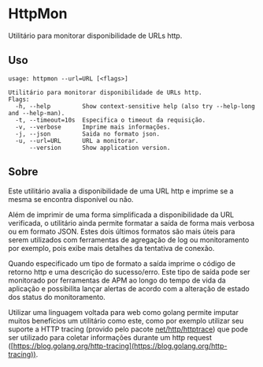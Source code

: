 # HttpMon

Utilitário para monitorar disponibilidade de URLs http.

## Uso

``` shell
usage: httpmon --url=URL [<flags>]

Utilitário para monitorar disponibilidade de URLs http.
Flags:
  -h, --help         Show context-sensitive help (also try --help-long and --help-man).
  -t, --timeout=10s  Especifica o timeout da requisição.
  -v, --verbose      Imprime mais informações.
  -j, --json         Saida no formato json.
  -u, --url=URL      URL a monitorar.
      --version      Show application version.
```

## Sobre

Este utilitário avalia a disponibilidade de uma URL http e imprime se a mesma se encontra disponível ou não.

Além de imprimir de uma forma simplificada a disponibilidade da URL verificada, o utilitário ainda permite formatar a saída de forma mais verbosa ou em formato JSON. Estes dois últimos formatos são mais úteis para serem utilizados com ferramentas de agregação de log ou monitoramento por exemplo, pois exibe mais detalhes da tentativa de conexão.

Quando especificado um tipo de formato a saída imprime o código de retorno http e uma descrição do sucesso/erro. Este tipo de saída pode ser monitorado por ferramentas de APM ao longo do tempo de vida da aplicação e possibilita lançar alertas de acordo com a alteração de estado dos status do monitoramento.

Utilizar uma linguagem voltada para web como golang permite imputar muitos benefícios um utilitário como este, como por exemplo utilizar seu suporte a HTTP tracing (provido pelo pacote [net/http/httptrace](https://golang.org/pkg/net/http/httptrace/)) que pode ser utilizado para coletar informações durante um http request ([https://blog.golang.org/http-tracing](https://blog.golang.org/http-tracing)).